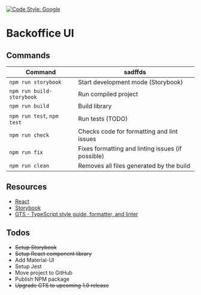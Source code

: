 [![Code Style: Google](https://img.shields.io/badge/code%20style-google-blueviolet.svg)](https://github.com/google/gts)

# Backoffice UI

## Commands

| Command                    | sadffds                                           |
| -------------------------- | ------------------------------------------------- |
| `npm run storybook`        | Start development mode (Storybook)                |
| `npm run build-storybook`  | Run compiled project                              |
| `npm run build`            | Build library                                     |
| `npm run test`, `npm test` | Run tests (TODO)                                  |
| `npm run check`            | Checks code for formatting and lint issues        |
| `npm run fix`              | Fixes formatting and linting issues (if possible) |
| `npm run clean`            | Removes all files generated by the build          |

## Resources

- [React](https://reactjs.org/)
- [Storybook](https://storybook.js.org/)
- [GTS - TypeScript style guide, formatter, and linter](https://github.com/google/gts)

## Todos

- ~~Setup Storybook~~
- ~~Setup React component library~~
- Add Material-UI
- Setup Jest
- Move project to GitHub
- Publish NPM package
- ~~Upgrade GTS to upcoming 1.0 release~~
